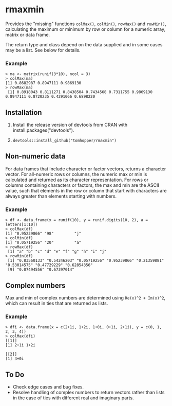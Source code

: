 # rmaxmin

Provides the "missing" functions `colMax()`, `colMin()`, `rowMax()` and `rowMin()`, calculating the maximum or minimum by row or column for a numeric array, matrix or data frame.

The return type and class depend on the data supplied and in some cases may be a list. See below for details.

### Example

``` {r}
> ma <- matrix(runif(3*10), ncol = 3)
> colMax(ma)
[1] 0.8682987 0.8947111 0.9869130
> rowMax(ma)
 [1] 0.8918043 0.8111271 0.8438504 0.7434568 0.7311755 0.9869130 0.8947111 0.8720235 0.4291066 0.6898220
```

## Installation

1. Install the release version of devtools from CRAN with install.packages("devtools").

2. `devtools::install_github("tomhopper/rmaxmin")`

## Non-numeric data

For data frames that include character or factor vectors, returns a character vector. For all-numeric rows or columns, the numeric max or min is calculated and returned as its character representation. For rows or columns containing characters or factors, the max and min are the ASCII value, such that elements in the row or column that start with characters are always greater than elements starting with numbers.

### Example

```{r}
> df <- data.frame(x = runif(10), y = runif.digits(10, 2), a = letters[1:10])
> colMax(df)
[1] "0.95239866" "98"         "j"         
> colMin(df)
[1] "0.05719256" "20"         "a"         
> rowMax(df)
 [1] "a" "b" "c" "d" "e" "f" "g" "h" "i" "j"
> rowMin(df)
 [1] "0.83560133" "0.54246203" "0.05719256" "0.95239866" "0.21359881" "0.53014575" "0.47729229" "0.62854356"
 [9] "0.07494556" "0.67397014"
```

## Complex numbers

Max and min of complex numbers are determined using `Re(x)^2 + Im(x)^2`, which can result in ties that are returned as lists.

### Example

``` {r}
> dfi <- data.frame(x = c(2+1i, 1+2i, 1+0i, 0+1i, 2+1i), y = c(0, 1, 2, 3, 4))
> colMax(dfi)
[[1]]
[1] 2+1i 1+2i

[[2]]
[1] 4+0i

```

## To Do

* Check edge cases and bug fixes.
* Resolve handling of complex numbers to return vectors rather than lists in the case of ties with different real and imaginary parts.
